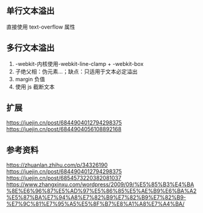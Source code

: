 <!-- @format -->

## 单行文本溢出

直接使用 text-overflow 属性

## 多行文本溢出

1. -webkit-内核使用-webkit-line-clamp + -webkit-box
2. 子绝父相：伪元素...；缺点：只适用于文本必定溢出
3. margin 负值
4. 使用 js 截断文本

## 扩展

https://juejin.cn/post/6844904012794298375
https://juejin.cn/post/6844904056108892168

## 参考资料

https://zhuanlan.zhihu.com/p/34326190
https://juejin.cn/post/6844904012794298375
https://juejin.cn/post/6854573220382081037
https://www.zhangxinxu.com/wordpress/2009/09/%E5%85%B3%E4%BA%8E%E6%96%87%E5%AD%97%E5%86%85%E5%AE%B9%E6%BA%A2%E5%87%BA%E7%94%A8%E7%82%B9%E7%82%B9%E7%82%B9-%E7%9C%81%E7%95%A5%E5%8F%B7%E8%A1%A8%E7%A4%BA/
